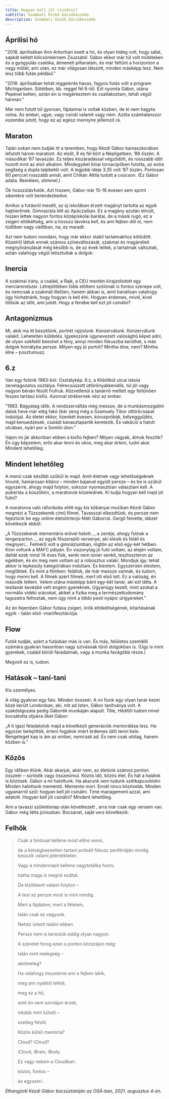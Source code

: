 ```yaml
---
title: Hogyan kell jól csinálni?
subtitle: Szombati Enikő búcsúbeszéde
description: Szombati Enikő búcsúbeszéde
---
```


## Áprilisi hó
"2018. áprilisában Ann Arborban esett a hó, és olyan hideg volt, hogy sálat, sapkát kellett kölcsönkérnem Zsuzsától. Gábor ekkor már túl volt műtéteken és a gyógyulás csalóka, átmeneti pillanatain, és már feltűnt a horizonton a nagy műtét, ami után, ez már világosan látszott, minden másképp lesz. Nem lesz több futás például."

"2018. áprilisában tehát reggelente havas, fagyos futás volt a program Michiganben. Sötétben, kb. reggel fél 6-tól. Ezt nyomta Gábor, utána Pepével ketten, aztán én is megérkeztem és csatlakoztam, tehát végül hárman."

Már nem futott túl gyorsan, fájdalmai is voltak közben, de ki nem hagyta volna. Az ember, ugye, vagy csinál valamit vagy nem. Azóta számtalanszor eszembe jutott, hogy ez az egész mennyire jellemző rá.

## Maraton
Talán sokan nem tudják itt a teremben, hogy Kézdi Gábor kamaszkorában lefutott három maratont. Az elsőt, 8 és fél kört a Népligetben, ’86 őszén. A másodikat ’87 tavaszán. Ez teljes kiszáradással végződött, és rosszabb időt hozott mint az első alkalom. Mindegyiket kínai tornacipőben futotta, az extra segítség a dupla talpbetét volt. A legjobb ideje 3.35 volt ’87 őszén. Pontosan 60 perccel rosszabb annál, amit Chikán Attila tudott a csúcson. (Ez Gábor adata. Remélem, stimmel.)

Ők hosszútávfutók. Azt hiszem, Gábor már 15-16 évesen sem sprint sikerekre volt berendezkedve.

Amikor a futásról mesélt, az új iskolában érzett magányt tartotta az egyik hajtóerőnek. Gimnazista lett az Apáczaiban. Ez a magány azután elmúlt, hiszen lettek nagyon fontos középiskolai barátai, de a másik rugó, ez a zsigeri eltökéltség, ami a hosszú távokra kell, és ami fejben dől el, nem tüdőben vagy vádliban, na, ez maradt.

Azt nem tudom mondani, hogy már ekkor stabil tartalmakhoz kötődött. Közelről láttuk ennek számos színeváltozását, szakmai és magánéleti megnyilvánulását még később is, de az évek teltek, a tartalmak változtak, aztán valahogy végül letisztultak a dolgok.

## Inercia
A szakmai irány, a család, a Rajk, a CEU mentén kirajzolódott egy inerciarendszer. Létrejöttében több előttem szólónak is fontos szerepe volt, és nemcsak a szakmát illetően, hanem abban is, amit banálisan valahogy úgy hívhatnánk, hogy hogyan is kell élni. Hogyan érdemes, mivel, kivel töltsük az időt, ami jutott. Hogy a fenébe kell ezt jól csinálni?

## Antagonizmus
Mi, akik ma itt beszélünk, portrét rajzolunk. Konzerválunk. Konzerválunk valakit. Lehetetlen küldetés. Igyekszünk úgynevezett valósághű képet adni, de olyan sokfelől beeshet a fény, annyi minden fókuszba kerülhet, s más dolgok homályba persze. Milyen egy jó portré? Mintha élne, nem? Mintha élne – posztumusz.

## 6.z
Van egy fotónk 1983-ból. Osztálykép. 6.z, a Köbölkút utcai iskola zenetagozatos osztálya. Félrecsúszott úttörőnyakkendők, túl jól vagy nagyon bénán fésült frufruk. Közvetlenül a tanárnő mellett egy feltűnően feszes tartású kisfiú. Azonnal strébernek nézi az ember.

"1983. Bágyatag idők. A rendszerváltás még messze, de a munkásmozgalmi dalok heve már elég fakó (bár zeng még a Szamuely Tibor úttörőcsapat indulója). Az életet ekkor, tizenkét évesen, kóruspróbák, bélyeggyűjtés, majd kenuedzések, családi kanasztapartik keretezik. És vakáció a halott utcában, nyári por a Somlói úton."

Vajon mi jár akkoriban ebben a kisfiú fejben? Milyen vágyak, álmok feszítik? Én úgy képzelem, erős akar lenni és okos, meg akar érteni, tudni akar. Mindent lehetőleg.

## Mindent lehetőleg
A menü csak később szűkül le majd. Amit életnek vagy lehetőségeknek hívunk, hamarosan kitárul – minden bajaival együtt persze – és be is szűkül egyszerre, ahogy majd folyton, sokszor nyomasztóan választani kell. A pubertás a küszöbön, a maratonok közelednek. Ki tudja hogyan kell majd jól futni?

A maratonra való ráfordulás előtt egy kis kőbányai moziban Kézdi Gábor megnézi a Tűzszekerek című filmet. Tavasszal elkezdtünk, és persze nem fejeztünk be egy online életútinterjú-félét Gáborral. Gergő felvette, idézet következik ebből:

„A Tűzszekerek elementáris erővel hatott..., a zenéje, ahogy futnak a tengerparton..., az egyik főszereplő versenye, aki elesik és feláll és megnyeri... Felmérő volt a gimnáziumban, rögtön az első egy-két hétben. Kinn voltunk a MAFC pályán. Én viszonylag jó futó voltam, az elején voltam, dehát ezek mind 14 éves fiúk, senki nem ismer senkit, tesztoszteron az egekben, és én meg nem voltam az a robosztus valaki. Mondjuk így: tehát akkor is lepkesúly kategóriában indultam. És kiestem. Egyszerűen elestem, meglöktek. És mint a filmben: felállok, de már messze vannak, és tudom, hogy menni kell. A filmek azért filmek, mert ott első lett. Ez a valóság, én második lettem. Velem utána másképp bánt egy-két tanár, aki ezt látta. A tesitanár kevésbé vett engem gyereknek. Ugyanúgy kezelt, mint azokat a normális vidéki srácokat, akiket a fizika meg a természettudomány tagozatra felhoztak, nem úgy mint a többi pesti nyápic úrigyereket.”

Az én fejemben Gábor futása zsigeri, örök eltökéltségének, kitartásának egyik - talán első -manifesztációja.

## Flow
Futók tudják, azért a futásban más is van. És más, felületes szemlélő számára gyakran hasonlóan nagy szívásnak tűnő dolgokban is. (Úgy is mint gyerekek, család körüli fáradalmak, vagy a munka favágóbb része.)

Megvolt ez is, tudom.

## Hatások – taní-tani
Kis személyes.

A világ gyakran egy falu. Minden összeér. A mi fiunk egy olyan tanár kezei közé került Londonban, aki, mit ad Isten, Gábor tanítványa volt. A szakdolgozata pedig Gáborék munkáján alapult. Tőle, Héditől tudom mivel bocsátotta útjukra őket Gábor:

„A ti igazi feladatotok majd a következő generációk mentorálása lesz. Ha egyszer belejöttök, érteni fogjátok miért érdemes időt tenni bele. Rengeteget kap is ám az ember, nemcsak ad. És nem csak utólag, hanem közben is.”

## Közös
Egy időben élünk. Akár akarjuk, akár nem, az életünk számos ponton összeér – súrlódik vagy összesimul. Közös idő, közös élet. És hát a halálok is közösek. Gábor a mi halottunk. Ha akarunk sem tudunk szétkapcsolódni. Minden halottunk mementó. Memento mori. Ennél nincs közösebb. Minden ugyanarról szól: hogyan kell jól csinálni. Time management azzal, ami adatott. Hogyan kell jól csinálni? Mindent lehetőleg.

Ami a tavaszi születésnap után következett , arra már csak egy versem van. Gábor még látta júniusban. Bocsánat, saját vers következik:

## Felhők

> Csak a fontosat kellene most előre venni,
>
> de a kétségbeesetten tartani próbált fókusz perifériáján
> mindig beúszik valami jelentéktelen.
>
> Vagy a mindennapit kellene nagytotálba hozni,
>
> hátha maga is megnő ezáltal.
>
> De kizökkent valami folyton –
>
> A test az persze most is mint mindig.
>
> Mert a fájdalom, mert a félelem,
>
> talán csak ez vagyunk.
>
> Nehéz istenit találni ebben.
>
> Persze nem is kerestük eddig olyan nagyon.
>
> A szeretet forog ezen a ponton közszájon még:
>
> talán mint melegség –
>
> akolmeleg?
>
> Ha valahogy összeérne ami a fejben lakik,
>
> meg ami nyaktól lefelé,
>
> meg ez a hő,
>
> amit én nem szívtájon érzek,
>
> inkább mint külsőt –
>
> esetleg felsőt.
>
> Közös külső memória?
>
> Cloud? iCloud?
>
> iCloud, iBrain, iBody.
>
> Ez vagy nekem a Cloudban:
>
> közös, fontos –
>
> és egyszeri.
>

*Elhangzott Kézdi Gábor búcsúztatóján az OSÁ-ban, 2021. augusztus 4-én.*
